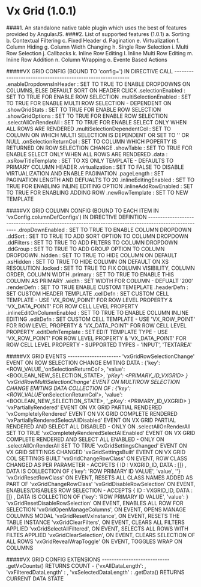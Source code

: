 ﻿# Vx Grid (1.0.1)

####1.  An standalone native table plugin which uses the best of features provided by AngularJS. 
####2.  List of supported features (1.0.1)
        a.  Sorting
        b.  Contextual Filtering
        c.  Fixed Header
        d.  Pagination
        e.  Virtualization
        f.  Column Hiding
        g.  Column Width Changing
        h.  Single Row Selection
        i.  Multi Row Selection
        j.  Callbacks
        k.  Inline Row Editing
        l.  Inline Multi Row Editing
        m.  Iniine Row Addition
        n.  Column Wrapping
        o.  Evente Based Actions

#####VX GRID CONFIG (BOUND TO 'config=') IN DIRECTIVE CALL
        -----------------------------------------------------------       
        <CONFIG>.enableDropdownsInHeader        <SUPPORTED : Y>    :   <BOOLEAN>   SET TO TRUE TO ENABLE DROPDOWNS ON C0LUMNS, ELSE DEFAULT SORT ON HEADER CLICK
        <CONFIG>.selectionEnabled               <SUPPORTED : Y>    :   <BOOLEAN>   SET TO TRUE FOR ENABLE ROW SELECTION
        <CONFIG>.multiSelectionEnabled          <SUPPORTED : Y>    :   <BOOLEAN>   SET TO TRUE FOR ENABLE MULTI ROW SELECTION - DEPENDENT ON 
        <CONFIG>.showGridStats                  <SUPPORTED : Y>    :   <BOOLEAN>   SET TO TRUE FOR ENABLE ROW SELECTION
        <CONFIG>.showGridOptions                <SUPPORTED : Y>    :   <BOOLEAN>   SET TO TRUE FOR ENABLE ROW SELECTION
        <CONFIG>.selectAllOnRenderAll           <SUPPORTED : Y>    :   <BOOLEAN>   SET TO TRUE FOR ENABLE SELECT ONLY WHEN ALL ROWS ARE RENDERED
        <CONFIG>.multiSelectionDependentCol     <SUPPORTED : Y>    :   <STRING>    SET TO COLUMN ON WHICH MULTI SELECTION IS DEPENDENT OR SET TO '' OR NULL
        <CONFIG>.onSelectionReturnCol           <SUPPORTED : Y>    :   <STRING>    SET TO COLUMN WHICH POPERTY IS RETURNED ON ROW SELECTION CHANGE
        <CONFIG>.showTable                      <SUPPORTED : Y>    :   <BOOLEAN>   SET TO TRUE FOR ENABLE SELECT ONLY WHEN ALL ROWS ARE RENDERED
        <CONFIG>.data                           <SUPPORTED : Y>    :   <ARRAY>
        <CONFIG>.xsRowTitleTemplate             <SUPPORTED : Y>    :   <STRING>    SET TO XS ONLY TEMPLATE - DEFAULTS TO PRIMARY COLUMN HEADER
		<CONFIG>.virtualization					<SUPPORTED : Y>    :   <BOOLEAN>   SET TO FALSE TO DISABLE VIRTUALIZATION AND ENABLE PAGINATION
		<CONFIG>.pageLength						<SUPPORTED : Y>    :   <NUMBER>	   SET PAGINATION LENGTH AND DEFUALTS TO 20
        <CONFIG>.inlineEditingEnabled			<SUPPORTED : Y>    :   <BOOLEAN>   SET TO TRUE FOR ENABLING INLINE EDITING OPTION
        <CONFIG>.inlineAddRowEnabled			<SUPPORTED : Y>    :   <BOOLEAN>   SET TO TRUE FOR ENABLING ADDING ROW
        <CONFIG>.newRowTemplate			        <SUPPORTED : Y>    :   <STRING>    SET TO NEW TEMPLATE

#####VX GRID COLUMN CONFIG (BOUND TO EACH ITEM IN  'vxConfig.columnDefConfigs') IN DIRECTIVE DEFINTION
        -----------------------------------------------------------------------------------------------------
        <COLUMN>.dropDownEnabled                <SUPPORTED : Y>    :   <BOOLEAN>   SET TO TRUE TO ENABLE COLUMN DROPDOWN
        <COLUMN>.ddSort                         <SUPPORTED : Y>    :   <BOOLEAN>   SET TO TRUE TO ADD SORT OPTION TO COLUMN DROPDOWN
        <COLUMN>.ddFilters                      <SUPPORTED : Y>    :   <BOOLEAN>   SET TO TRUE TO ADD FILTERS TO COLUMN DROPDOWN
        <COLUMN>.ddGroup                        <SUPPORTED : N>    :   <BOOLEAN>   SET TO TRUE TO ADD GROUP OPTION TO COLUMN DROPDOWN
        <COLUMN>.hidden                         <SUPPORTED : Y>    :   <BOOLEAN>   SET TO TRUE TO HIDE COLUMN ON DEFAULT
        <COLUMN>.xsHidden                       <SUPPORTED : Y>    :   <BOOLEAN>   SET TO TRUE TO HIDE COLUMN ON DEFAULT ON XS RESOLUTION
        <COLUMN>.locked                         <SUPPORTED : Y>    :   <BOOLEAN>   SET TO TRUE TO FIX COLUMN VISIBILITY, COLUMN ORDER, COLUMN WIDTH
        <COLUMN>.primary                        <SUPPORTED : Y>    :   <BOOLEAN>   SET TO TRUE TO ENABLE THIS COLUMN AS PRIMARY
        <COLUMN>.width                          <SUPPORTED : Y>    :   <STRING>    SET WIDTH FOR COLUMN - DEFUALT '200'
        <COLUMN>.renderDefn                     <SUPPORTED : Y>    :   <BOOLEAN>   SET TO TRUE ENABLE CUSTOM TEMEPLATE
        <COLUMN>.headerDefn                     <SUPPORTED : N>    :   <STRING>    SET CUSTOM HEADER TEMPLATE
        <COLUMN>.cellDefn                       <SUPPORTED : Y>    :   <STRING>    SET CUSTOM CELL TEMPLATE - USE 'VX_ROW_POINT' FOR ROW LEVEL PROPERTY & 'VX_DATA_POINT' FOR ROW CELL LEVEL PROPERTY
        <COLUMN>.inlineEditOnColumnEnabled      <SUPPORTED : Y>    :   <BOOLEAN>   SET TO TRUE TO ENABLE COLUMN INLINE EDITING
        <COLUMN>.editDefn                       <SUPPORTED : Y>    :   <STRING>    SET CUSTOM CELL TEMPLATE - USE 'VX_ROW_POINT' FOR ROW LEVEL PROPERTY & 'VX_DATA_POINT' FOR ROW CELL LEVEL PROPERTY
        <COLUMN>.editDefnTemplate               <SUPPORTED : Y>    :   <STRING>    SET EDIT TEMPLATE TYPE - USE 'VX_ROW_POINT' FOR ROW LEVEL PROPERTY & 'VX_DATA_POINT' FOR ROW CELL LEVEL PROPERTY - SUPPORTED TYPES - 'INPUT', 'TEXTAREA'

#####VX GRID EVENTS
        ----------------------
        'vxGridRowSelectionChange'                  <OUT>   EVENT ON ROW SELECTION CHANGE EMITING DATA :   {'key': <ROW_VALUE_'onSelectionReturnCol'>, 'value': <BOOLEAN_NEW_SELECTION_STATE>, '_pKey': <PRIMARY_ID_VXGRID> }
        'vxGridRowMultiSelectionChange'             <OUT>   EVENT ON MULTIROW SELECTION CHANGE EMITING DATA COLLECTION OF :   {'key': <ROW_VALUE_'onSelectionReturnCol'>, 'value': <BOOLEAN_NEW_SELECTION_STATE>, '_pKey': <PRIMARY_ID_VXGRID> }
        'vxPartiallyRendered'                       <OUT>   EVENT ON VX GRID PARTIAL RENDERED
        'vxCompletelyRendered'                      <OUT>   EVENT ON VX GRID COMPLETE RENDERED
        'vxPartiallyRenderedSelectAllDisabled'      <OUT>   EVENT ON VX GRID PARTIAL RENDERED AND SELECT ALL DISABLED - ONLY ON  <CONFIG>.selectAllOnRenderAll SET TO TRUE
        'vxCompletelyRenderedSelectAllEnabled'      <OUT>   EVENT ON VX GRID COMPLETE RENDERED AND SELECT ALL ENABLED - ONLY ON  <CONFIG>.selectAllOnRenderAll SET TO TRUE
        'vxGridSettingsChanged'                     <OUT>   EVENT ON VX GRID SETTINGS CHANGED
        'vxGridSettingsBuilt'                       <OUT>   EVENT ON VX GRID COL SETTINGS BUILT
        'vxGridChangeRowClass'                      <IN>    ON EVENT, ROW CLASS CHANGED AS PER PARAMETER - ACCPETS { ID : VXGRID_ID, DATA : []} , DATA IS COLLECTION OF {'key': 'ROW PRIMARY ID VALUE', 'value', '<NEW ROW CLASS NAMES>'}
        'vxGridResetRowClass'                       <IN>    ON EVENT, RESETS ALL CLASS NAMES ADDED AS PART OF 'vxGridChangeRowClass'
        'vxGridDisableRowSelection'                 <IN>    ON EVENT, ENABLES/DISABLES ROW SELECTION - ACCEPTS { ID : VXGRID_ID, DATA : []} , DATA IS COLLECTION OF {'key': 'ROW PRIMARY ID VALUE', 'value': <BOOLEAN>}
        'vxGridResetDisableRowSelection'            <IN>    ON EVENT, ENABLES ALL ROW FOR SELECTION
        'vxGridOpenManageColumns',                  <IN>    ON EVENT, OPENS MANAGE COLUMNS MODAL
        'vxGridResetVxInstance',                    <IN>    ON EVENT, RESETS THE TABLE INSTANCE 
        'vxGridClearFilters',                       <IN>    ON EVENT, CLEARS ALL FILTERS APPLIED
        'vxGridSelectAllFiltered',                  <IN>    ON EVENT, SELECTS ALL ROWS WITH FILTES APPLIED 
        'vxGridClearSelection',                     <IN>    ON EVENT, CLEARS SELECTION OF ALL ROWS
        'vxGridRevealWrapToggle'                    <IN>    ON EVENT, TOGGLES WRAP ON COLUMNS

#####VX GRID CONFIG EXTENSIONS
        ----------------------------
        <CONFIG>.getVxCounts()                  <NO PARAMS>         RETURNS COUNT - {'vxAllDataLength': <LENGTH OF ALL DATA> , 'vxFilteredDataLength' : <LENGTH OF FILTERED DATA SET>, 'vxSelectedDataLength' : <LENGTH OF SELECTED DATA SET>
        <CONFIG>.getData()                      <NO PARAMS>         RETURNS CURRENT DATA STATE
